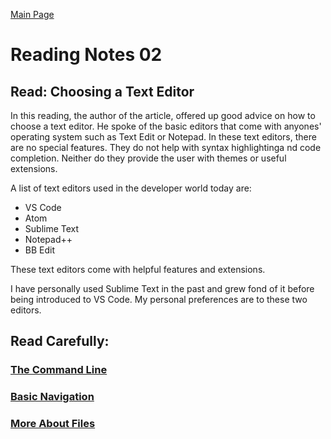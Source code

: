 [Main Page](https://devaoc.github.io/reading-notes/)

# Reading Notes 02

## Read: Choosing a Text Editor

In this reading, the author of the article, offered up good advice on how to choose a text editor. He spoke of the basic editors that come with anyones' operating system such as Text Edit or Notepad. In these text editors, there are no special features. They do not help with syntax highlightinga nd code completion. Neither do they provide the user with themes or useful extensions.

A list of text editors used in the developer world today are:

- VS Code
- Atom
- Sublime Text
- Notepad++
- BB Edit

These text editors come with helpful features and extensions.

I have personally used Sublime Text in the past and grew fond of it before being introduced to VS Code. My personal preferences are to these two editors.

## Read Carefully:

### [The Command Line](https://ryanstutorials.net/linuxtutorial/commandline.php)

### [Basic Navigation](https://ryanstutorials.net/linuxtutorial/navigation.php)

### [More About Files](https://ryanstutorials.net/linuxtutorial/aboutfiles.php)
